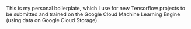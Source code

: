 This is my personal boilerplate, which I use for new Tensorflow projects to be submitted and trained on the Google Cloud
 Machine Learning Engine (using data on Google Cloud Storage).
